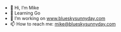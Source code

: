 - 👋 Hi, I’m Mike
- 🌱 Learning Go
- 🦾 I’m working on www.blueskysunnyday.com
- 📫 How to reach me: mike@blueskysunnyday.com

<!---
wilsonmike/wilsonmike is a ✨ special ✨ repository because its `README.md` (this file) appears on your GitHub profile.
You can click the Preview link to take a look at your changes.
--->
